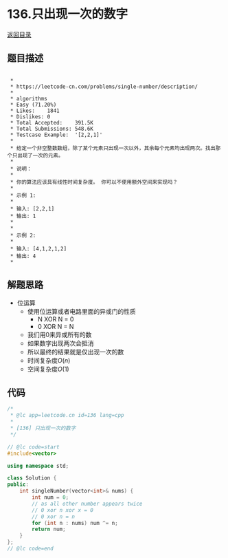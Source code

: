# 136.只出现一次的数字
[返回目录](../README.md)
  
## 题目描述
```

 *
 * https://leetcode-cn.com/problems/single-number/description/
 *
 * algorithms
 * Easy (71.20%)
 * Likes:    1841
 * Dislikes: 0
 * Total Accepted:    391.5K
 * Total Submissions: 548.6K
 * Testcase Example:  '[2,2,1]'
 *
 * 给定一个非空整数数组，除了某个元素只出现一次以外，其余每个元素均出现两次。找出那个只出现了一次的元素。
 * 
 * 说明：
 * 
 * 你的算法应该具有线性时间复杂度。 你可以不使用额外空间来实现吗？
 * 
 * 示例 1:
 * 
 * 输入: [2,2,1]
 * 输出: 1
 * 
 * 
 * 示例 2:
 * 
 * 输入: [4,1,2,1,2]
 * 输出: 4
 * 
```  
  
## 解题思路 
- 位运算
  - 使用位运算或者电路里面的异或门的性质
    - N XOR N = 0
    - 0 XOR N = N
  - 我们用0来异或所有的数
  - 如果数字出现两次会抵消
  - 所以最终的结果就是仅出现一次的数
  - 时间复杂度$O(n)$
  - 空间复杂度$O(1)$
  
## 代码
``` cpp
/*
 * @lc app=leetcode.cn id=136 lang=cpp
 *
 * [136] 只出现一次的数字
 */

// @lc code=start
#include<vector>

using namespace std;

class Solution {
public:
    int singleNumber(vector<int>& nums) {
        int num = 0;
        // as all other number appears twice
        // 0 xor n xor x = 0
        // 0 xor n = n
        for (int n : nums) num ^= n;
        return num;
    }
};
// @lc code=end


```
